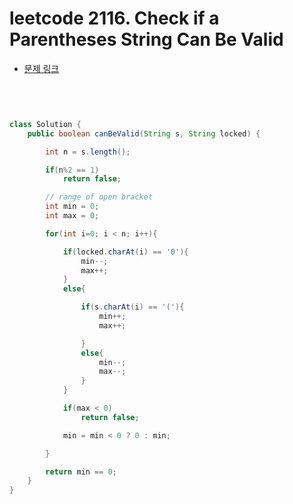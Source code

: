 # leetcode 2116. Check if a Parentheses String Can Be Valid

- [문제 링크](https://leetcode.com/problems/check-if-a-parentheses-string-can-be-valid/)

</br>

```java


class Solution {
    public boolean canBeValid(String s, String locked) {

        int n = s.length();

        if(n%2 == 1)
            return false;

        // range of open bracket
        int min = 0;
        int max = 0;

        for(int i=0; i < n; i++){

            if(locked.charAt(i) == '0'){
                min--;
                max++;
            }
            else{

                if(s.charAt(i) == '('){
                    min++;
                    max++;

                }
                else{
                    min--;
                    max--;
                }
            }

            if(max < 0)
                return false;

            min = min < 0 ? 0 : min;

        }

        return min == 0;
    }
}

```
